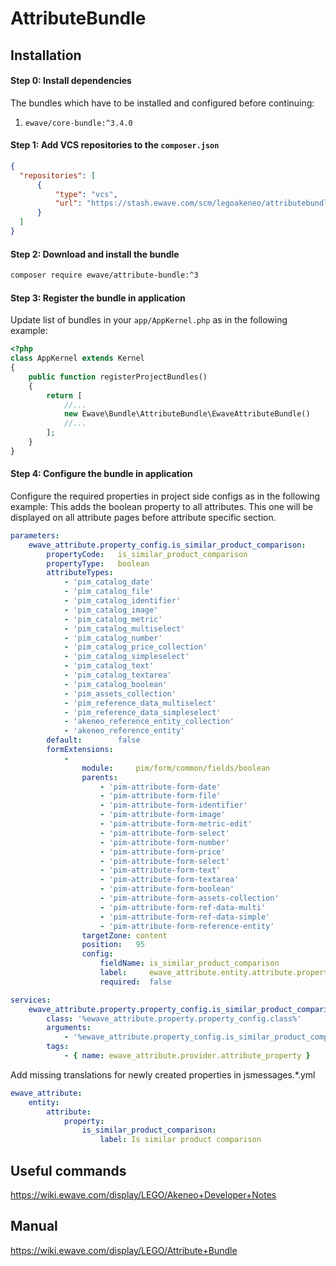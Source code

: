 # AttributeBundle

## Installation

#### Step 0: Install dependencies
The bundles which have to be installed and configured before continuing:

1. `ewave/core-bundle:^3.4.0`

#### Step 1: Add VCS repositories to the `composer.json`

```json
{
  "repositories": [
      {
          "type": "vcs",
          "url": "https://stash.ewave.com/scm/legoakeneo/attributebundle.git"
      }
  ]
}
```

#### Step 2: Download and install the bundle

```bash
composer require ewave/attribute-bundle:^3
```

#### Step 3: Register the bundle in application

Update list of bundles in your `app/AppKernel.php` as in the following example:

```php
<?php
class AppKernel extends Kernel
{
    public function registerProjectBundles()
    {
        return [
            //...
            new Ewave\Bundle\AttributeBundle\EwaveAttributeBundle()
            //...
        ];
    }
}
```

#### Step 4: Configure the bundle in application

Configure the required properties in project side configs as in the following example:
This adds the boolean property to all attributes. This one will be displayed on all attribute pages before attribute specific section.
 
```yaml
parameters:
    ewave_attribute.property_config.is_similar_product_comparison:
        propertyCode:   is_similar_product_comparison
        propertyType:   boolean
        attributeTypes:
            - 'pim_catalog_date'
            - 'pim_catalog_file'
            - 'pim_catalog_identifier'
            - 'pim_catalog_image'
            - 'pim_catalog_metric'
            - 'pim_catalog_multiselect'
            - 'pim_catalog_number'
            - 'pim_catalog_price_collection'
            - 'pim_catalog_simpleselect'
            - 'pim_catalog_text'
            - 'pim_catalog_textarea'
            - 'pim_catalog_boolean'
            - 'pim_assets_collection'
            - 'pim_reference_data_multiselect'
            - 'pim_reference_data_simpleselect'
            - 'akeneo_reference_entity_collection'
            - 'akeneo_reference_entity'
        default:        false
        formExtensions:
            -
                module:     pim/form/common/fields/boolean
                parents:
                    - 'pim-attribute-form-date'
                    - 'pim-attribute-form-file'
                    - 'pim-attribute-form-identifier'
                    - 'pim-attribute-form-image'
                    - 'pim-attribute-form-metric-edit'
                    - 'pim-attribute-form-select'
                    - 'pim-attribute-form-number'
                    - 'pim-attribute-form-price'
                    - 'pim-attribute-form-select'
                    - 'pim-attribute-form-text'
                    - 'pim-attribute-form-textarea'
                    - 'pim-attribute-form-boolean'
                    - 'pim-attribute-form-assets-collection'
                    - 'pim-attribute-form-ref-data-multi'
                    - 'pim-attribute-form-ref-data-simple'
                    - 'pim-attribute-form-reference-entity'
                targetZone: content
                position:   95
                config:
                    fieldName: is_similar_product_comparison
                    label:     ewave_attribute.entity.attribute.property.is_similar_product_comparison.label
                    required:  false

services:
    ewave_attribute.property.property_config.is_similar_product_comparison:
        class: '%ewave_attribute.property.property_config.class%'
        arguments:
            - '%ewave_attribute.property_config.is_similar_product_comparison%'
        tags:
            - { name: ewave_attribute.provider.attribute_property }
```

Add missing translations for newly created properties in jsmessages.*.yml
```yaml
ewave_attribute:
    entity:
        attribute:
            property:
                is_similar_product_comparison:
                    label: Is similar product comparison
```

## Useful commands
https://wiki.ewave.com/display/LEGO/Akeneo+Developer+Notes

## Manual
https://wiki.ewave.com/display/LEGO/Attribute+Bundle
